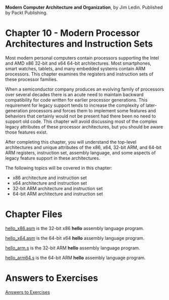 __Modern Computer Architecture and Organization__, by Jim Ledin. Published by Packt Publishing.
# Chapter 10 - Modern Processor Architectures and Instruction Sets

Most modern personal computers contain processors supporting the Intel and AMD x86 32-bit and x64 64-bit architectures. Most smartphones, smart watches, tablets, and many embedded systems contain ARM processors. This chapter examines the registers and instruction sets of these processor families.

When a semiconductor company produces an evolving family of processors over several decades there is an acute need to maintain backward compatibility for code written for earlier processor generations. This requirement for legacy support tends to increase the complexity of later-generation processors and forces them to implement some features and behaviors that certainly would not be present had there been no need to support old code. This chapter will avoid discussing most of the complex legacy attributes of these processor architectures, but you should be aware those features exist.

After completing this chapter, you will understand the top-level architectures and unique attributes of the x86, x64, 32-bit ARM, and 64-bit ARM registers, instruction set, assembly language, and some aspects of legacy feature support in these architectures.

The following topics will be covered in this chapter:
* x86 architecture and instruction set
* x64 architecture and instruction set
* 32-bit ARM architecture and instruction set
* 64-bit ARM architecture and instruction set

# Chapter Files

[hello_x86.asm](src/hello_x86.asm) is the 32-bit x86 **hello** assembly language program.

[hello_x64.asm](src/hello_x64.asm) is the 64-bit x64 **hello** assembly language program.

[hello_arm.s](src/hello_arm.s) is the 32-bit ARM **hello** assembly language program.

[hello_arm64.s](src/hello_arm64.s) is the 64-bit ARM **hello** assembly language program.

# Answers to Exercises
[Answers to Exercises](Answers%20to%20Exercises/README.md)